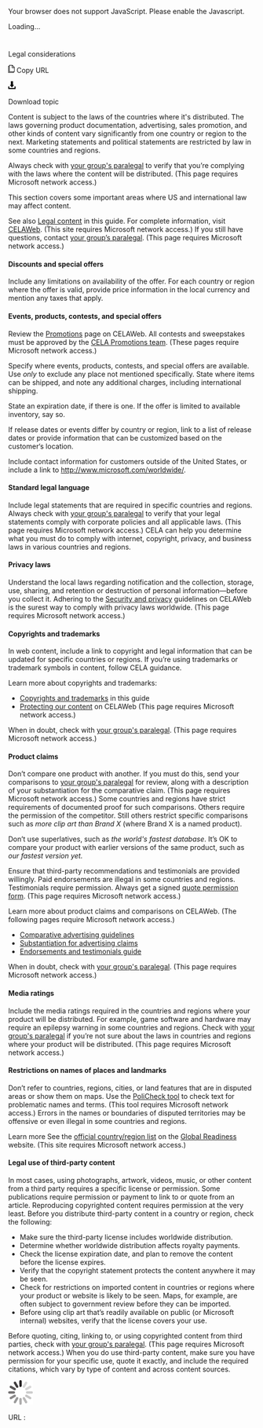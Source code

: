 Your browser does not support JavaScript. Please enable the Javascript.

Loading...

# 

Legal considerations

![Copy URL](legal-considerations_files/Copy.png)
Copy URL

![Download](legal-considerations_files/Download.png)

Download topic

Content
is subject to the laws of the countries where it's distributed.
The laws governing product documentation, advertising,
sales promotion, and other kinds of content vary significantly
from one country or region to the next. Marketing statements and political statements are restricted by law in some countries and regions. 

Always check with [your group's paralegal](https://microsoft.sharepoint.com/sites/lcaweb/Pages/Applications/LegalContact.aspx) to verify that you’re complying with the laws where the content will be distributed. (This page requires Microsoft network access.)

This section covers some important areas where US and international law may affect content.

See also [
Legal content](https://worldready.cloudapp.net/Styleguide/Read?id=2700&topicid=26694) in this guide.
For complete information, visit [](https://microsoft.sharepoint.com/sites/lcaweb/home)[CELAWeb](https://microsoft.sharepoint.com/sites/lcaweb/home). (This site requires Microsoft network access.)
If you still have questions, contact [your group’s paralegal](https://microsoft.sharepoint.com/sites/lcaweb/Pages/Applications/LegalContact.aspx). (This page requires Microsoft network access.)

#### Discounts and special offers

Include any limitations on availability of
the offer. For each country or region where the offer is valid,
provide price information in the local currency and mention
any taxes that apply.

#### Events, products, contests, and special offers

Review the [Promotions](https://microsoft.sharepoint.com/sites/lcaweb/Home/Marketing/Promotions) page on CELAWeb. All contests and sweepstakes must be approved by the [CELA Promotions team](https://microsoft.sharepoint.com/sites/LCAWeb/Home/Marketing/Marketing-and-Advertising-Content/Promotions-Contacts). (These pages require Microsoft network access.)

Specify where events, products, contests, and special offers are available. Use *only*
to exclude any place not mentioned specifically. State where items
can be shipped, and note any additional charges, including
international shipping. 

State an expiration date, if there is one. If the offer is limited to available inventory, say so. 

If release dates or events differ by country or region, link to a list of release dates or provide information that can be customized based on the customer‘s location. 

Include contact information for customers outside of the United States, or include a link to <http://www.microsoft.com/worldwide/>.

#### Standard legal language

Include legal statements that are required in specific countries and regions. Always check with [your group's paralegal](https://microsoft.sharepoint.com/sites/lcaweb/Pages/Applications/LegalContact.aspx) to verify that your legal statements comply with corporate policies and all applicable laws. (This page requires Microsoft network access.) CELA
can help you determine what you must do to comply with internet,
copyright, privacy, and business laws in various countries
and regions. 

#### Privacy laws

Understand the local laws
regarding notification and the collection, storage, use, sharing, and
retention or destruction of personal information—before you collect
it. Adhering to the [Security and privacy](https://microsoft.sharepoint.com/sites/lcaweb/Home/Business-Conduct-and-Compliance/Security-and-Privacy) guidelines on CELAWeb is the surest way to comply with privacy laws worldwide. (This page requires Microsoft network access.)

#### Copyrights and trademarks 

In web content, include a link to copyright and legal information
that can be updated for specific countries or regions. If you’re
using trademarks or trademark symbols in content, follow CELA
guidance.

Learn more about copyrights and trademarks:

  - [Copyrights and trademarks](https://worldready.cloudapp.net/Styleguide/Read?id=2700&topicid=26696) in this guide
  - [Protecting our content](https://microsoft.sharepoint.com/sites/LCAWeb/Home/Copyrights-Trademarks-and-Patents/Copyrights/Protecting-Copyrights) on CELAWeb (This page requires Microsoft network access.)

When in doubt, check with [your group's paralegal](https://microsoft.sharepoint.com/sites/lcaweb/Pages/Applications/LegalContact.aspx). (This page requires Microsoft network access.)

#### Product claims

Don’t compare one product with another. If you must do this, send your comparisons to [your group's paralegal](https://microsoft.sharepoint.com/sites/lcaweb/Pages/Applications/LegalContact.aspx) for review, along with a description of your substantiation for the comparative claim. (This page requires Microsoft network access.) Some
countries and regions have strict requirements of documented
proof for such comparisons. Others require the permission of
the competitor. Still others restrict specific comparisons such as *more clip art than Brand* *X* (where Brand X is a named product).

Don’t use superlatives, such as *the world's fastest database*. It’s OK to compare your product with earlier versions of the same product, such as *our fastest version yet.*

Ensure that third-party recommendations and
testimonials are provided willingly. Paid endorsements
are illegal in some countries and regions. Testimonials require
permission. Always get a signed [quote permission form](https://microsoft.sharepoint.com/sites/LCAWebAuthoring/LSWDocuments/Quote_Permission_Form_Marketing.doc?d=wb65038057ef041d7b5375f9db989fd0a&Source=https%3A%2F%2Fmicrosoft%2Esharepoint%2Ecom%2Fsites%2FLCAWebAuthoring%2FLSWDocuments%2FForms%2FAllItems%2Easpx%3FInitialTabId%3DRibbon%252ERead%26VisibilityContext%3DWSSTabPersistence%23InplviewHash1adbcfb2%2D6303%2D44d4%2D8b6d%2D6e5d0d3e7dfb%3DInitialTabId%253DRibbon%25252ERead%2DVisibilityContext%253DWSSTabPersistence%2DSortField%253DModified%2DSortDir%253DDesc). (This page requires Microsoft network access.)

Learn more about product claims and comparisons on CELAWeb. (The following pages require Microsoft network access.)

  - [Comparative advertising guidelines](https://microsoft.sharepoint.com/sites/LCAWeb/Home/Marketing/Marketing-and-Advertising-Content/Comparative) 
  - [Substantiation for advertising claims](https://microsoft.sharepoint.com/sites/LCAWeb/Home/Marketing/Marketing-and-Advertising-Content/Substantiation) 
  - [Endorsements and testimonials guide](https://microsoft.sharepoint.com/sites/LCAWeb/Home/Marketing/Marketing-and-Advertising-Content/Endorsements)

When in doubt, check with [your group's paralegal](https://microsoft.sharepoint.com/sites/lcaweb/Pages/Applications/LegalContact.aspx). (This page requires Microsoft network access.)

#### 

#### Media ratings

Include the media ratings
required in the countries and regions where your product will
be distributed. For example, game software and hardware may require
an epilepsy warning in some countries and regions. Check with [your group's paralegal](https://microsoft.sharepoint.com/sites/lcaweb/Pages/Applications/LegalContact.aspx) if you’re not sure about the laws in countries and regions where your product will be distributed. (This page requires Microsoft network access.)

#### Restrictions on names of places and landmarks

Don’t refer to countries, regions, cities, or land features that are in disputed areas or show them on maps. Use the [PoliCheck tool](https://microsoft.sharepoint.com/teams/celaGlobalReadiness/Pages/PoliCheck.aspx "PoliCheck term tool on the Global Readiness website") to check text for problematic names and terms. (This tool requires Microsoft network access.) Errors
in the names or boundaries of disputed territories may be
offensive or even illegal in some countries and regions. 

Learn more See the [](http://gpweb/marketreadiness/OfficialCountryregion)[official country/region list](https://microsoft.sharepoint.com/teams/celaGlobalReadiness/Lists/CountryRegion/CountryRegionList.aspx) on the [Global Readiness](https://microsoft.sharepoint.com/teams/celaGlobalReadiness/Pages/Home.aspx) website. (This site requires Microsoft network access.)

#### Legal use of third-party content

In
most cases, using photographs, artwork, videos, music, or
other content from a third party requires a specific license or
permission. Some publications require permission or payment to link
to or quote from an article. Reproducing copyrighted
content requires permission at the very least. Before
you distribute third-party content in a country or region, check
the following:

  - Make sure the third-party license includes worldwide distribution.
  - Determine whether worldwide distribution affects royalty payments.
  - Check the license expiration date, and plan to remove the content before the license expires.
  - Verify that the copyright statement protects the content anywhere it may be seen.
  - Check
    for restrictions on imported content in countries or regions where
    your product or website is likely to be seen. Maps, for
    example, are often subject to government review before they can
    be imported.
  - Before
    using clip art that’s readily available on public (or Microsoft
    internal) websites, verify that the license covers your use.

Before quoting, citing, linking to, or using copyrighted
content from third parties, check with [your group's paralegal](https://microsoft.sharepoint.com/sites/lcaweb/Pages/Applications/LegalContact.aspx). (This page requires Microsoft network access.) When you do use third-party content, make sure you have
permission for your specific use, quote it exactly, and include the required
citations, which vary by type of content and across content sources.

![In progress](legal-considerations_files/activity-large.gif)

URL :
